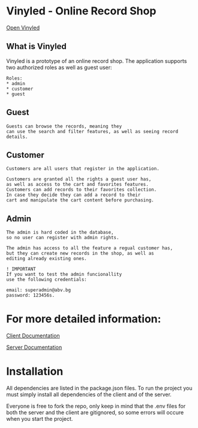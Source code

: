 # Vinyled - Online Record Shop
<a href="https://vinyled-266bb.web.app/" > Open Vinyled </a>

## What is Vinyled
Vinyled is a prototype of an online record shop. The application supports two authorized roles as well as guest user:

    Roles:
    * admin
    * customer
    * guest

## Guest
    Guests can browse the records, meaning they
    can use the search and filter features, as well as seeing record details.

## Customer
    Customers are all users that register in the application.

    Customers are granted all the rights a guest user has,
    as well as access to the cart and favorites features.
    Customers can add records to their favorites collection.
    In case they decide they can add a record to their
    cart and manipulate the cart content before purchasing.

## Admin
    The admin is hard coded in the database,
    so no user can register with admin rights.

    The admin has access to all the feature a regual customer has,
    but they can create new records in the shop, as well as
    editing already existing ones.

    ! IMPORTANT
    If you want to test the admin funcionallity
    use the following credentials:

    email: superadmin@abv.bg
    password: 123456s.

# For more detailed information:

<a href="https://github.com/doychinivanov/e-commerce-record-shop/tree/master/client" > Client Documentation </a>

<a href="https://github.com/doychinivanov/e-commerce-record-shop/tree/master/server" > Server Documentation </a>

# Installation
All dependencies are listed in the package.json files. To run the project you must simply install all dependencies of the client and of the server.

Everyone is free to fork the repo, only keep in mind that the .env files for both the server and the client are gitignored, so some errors will occure when you start the project.